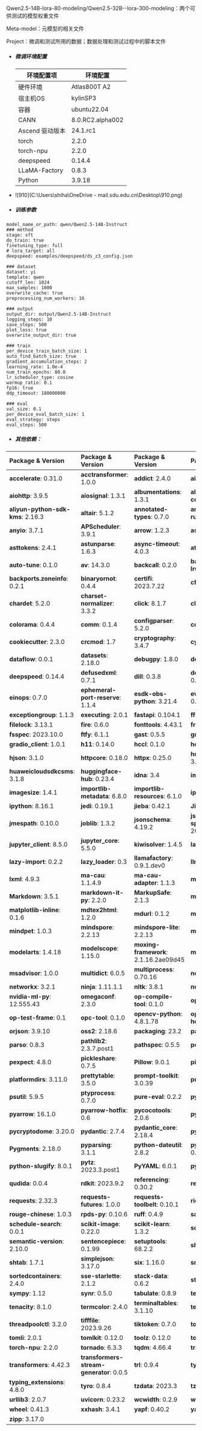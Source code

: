 Qwen2.5-14B-lora-80-modeling/Qwen2.5-32B--lora-300-modeling：两个可供测试的模型权重文件

Meta-model：元模型的相关文件

Project：微调和测试所用的数据；数据处理和测试过程中的脚本文件

- ##### 微调环境配置

  | 环境配置项      | 环境配置         |
  | --------------- | ---------------- |
  | 硬件环境        | Atlas800T A2     |
  | 宿主机OS        | kylinSP3         |
  | 容器            | ubuntu22.04      |
  | CANN            | 8.0.RC2.alpha002 |
  | Ascend 驱动版本 | 24.1.rc1         |
  | torch           | 2.2.0            |
  | torch-npu       | 2.2.0            |
  | deepspeed       | 0.14.4           |
  | LLaMA-Factory   | 0.8.3            |
  | Python          | 3.9.18           |

- ![910](C:\Users\shiha\OneDrive - mail.sdu.edu.cn\Desktop\910.png)

- ##### 训练参数

```
model_name_or_path: qwen/Qwen2.5-14B-Instruct
### method
stage: sft
do_train: true
finetuning_type: full
# lora_target: all
deepspeed: examples/deepspeed/ds_z3_config.json

### dataset
dataset: yi
template: qwen
cutoff_len: 1024
max_samples: 1000
overwrite_cache: true
preprocessing_num_workers: 16

### output
output_dir: output/Qwen2.5-14B-Instruct
logging_steps: 10
save_steps: 500
plot_loss: true
overwrite_output_dir: true

### train
per_device_train_batch_size: 1
auto_find_batch_size: true
gradient_accumulation_steps: 2
learning_rate: 1.0e-4
num_train_epochs: 80.0
lr_scheduler_type: cosine
warmup_ratio: 0.1
fp16: true
ddp_timeout: 180000000

### eval
val_size: 0.1
per_device_eval_batch_size: 1
eval_strategy: steps
eval_steps: 500
```

- ##### 其他依赖：

| Package & Version                 | Package & Version                        | Package & Version                     | Package & Version                        |
| :-------------------------------- | :--------------------------------------- | :------------------------------------ | :--------------------------------------- |
| **accelerate**: 0.31.0            | **acctransformer**: 1.0.0                | **addict**: 2.4.0                     | **aiofiles**: 23.2.1                     |
| **aiohttp**: 3.9.5                | **aiosignal**: 1.3.1                     | **albumentations**: 1.3.1             | **aliyun-python-sdk-core**: 2.15.1       |
| **aliyun-python-sdk-kms**: 2.16.3 | **altair**: 5.1.2                        | **annotated-types**: 0.7.0            | **antlr4-python3-runtime**: 4.9.3        |
| **anyio**: 3.7.1                  | **APScheduler**: 3.9.1                   | **arrow**: 1.2.3                      | **ascendebug**: 0.1.0                    |
| **asttokens**: 2.4.1              | **astunparse**: 1.6.3                    | **async-timeout**: 4.0.3              | **attrs**: 23.1.0                        |
| **auto-tune**: 0.1.0              | **av**: 14.3.0                           | **backcall**: 0.2.0                   | **backports.functools-lru-cache**: 1.6.5 |
| **backports.zoneinfo**: 0.2.1     | **binaryornot**: 0.4.4                   | **certifi**: 2023.7.22                | **cffi**: 1.15.1                         |
| **chardet**: 5.2.0                | **charset-normalizer**: 3.3.2            | **click**: 8.1.7                      | **cloudpickle**: 3.0.0                   |
| **colorama**: 0.4.4               | **comm**: 0.1.4                          | **configparser**: 5.2.0               | **contourpy**: 1.1.1                     |
| **cookiecutter**: 2.3.0           | **crcmod**: 1.7                          | **cryptography**: 3.4.7               | **cycler**: 0.12.1                       |
| **dataflow**: 0.0.1               | **datasets**: 2.18.0                     | **debugpy**: 1.8.0                    | **decorator**: 5.1.1                     |
| **deepspeed**: 0.14.4             | **defusedxml**: 0.7.1                    | **dill**: 0.3.8                       | **docstring_parser**: 0.16               |
| **einops**: 0.7.0                 | **ephemeral-port-reserve**: 1.1.4        | **esdk-obs-python**: 3.21.4           | **eval_type_backport**: 0.2.0            |
| **exceptiongroup**: 1.1.3         | **executing**: 2.0.1                     | **fastapi**: 0.104.1                  | **ffmpy**: 0.3.1                         |
| **filelock**: 3.13.1              | **fire**: 0.6.0                          | **fonttools**: 4.43.1                 | **frozenlist**: 1.4.1                    |
| **fsspec**: 2023.10.0             | **ftfy**: 6.1.1                          | **gast**: 0.5.5                       | **gradio**: 4.36.1                       |
| **gradio_client**: 1.0.1          | **h11**: 0.14.0                          | **hccl**: 0.1.0                       | **hccl-parser**: 0.1                     |
| **hjson**: 3.1.0                  | **httpcore**: 0.18.0                     | **httpx**: 0.25.0                     | **huaweicloudsdkcore**: 3.1.8            |
| **huaweicloudsdkcsms**: 3.1.8     | **huggingface-hub**: 0.23.4              | **idna**: 3.4                         | **imageio**: 2.31.6                      |
| **imagesize**: 1.4.1              | **importlib-metadata**: 6.8.0            | **importlib-resources**: 6.1.0        | **ipykernel**: 6.26.0                    |
| **ipython**: 8.16.1               | **jedi**: 0.19.1                         | **jieba**: 0.42.1                     | **Jinja2**: 3.1.2                        |
| **jmespath**: 0.10.0              | **joblib**: 1.3.2                        | **jsonschema**: 4.19.2                | **jsonschema-specifications**: 2023.7.1  |
| **jupyter_client**: 8.5.0         | **jupyter_core**: 5.5.0                  | **kiwisolver**: 1.4.5                 | **latex2mathml**: 3.76.0                 |
| **lazy-import**: 0.2.2            | **lazy_loader**: 0.3                     | **llamafactory**: 0.9.1.dev0          | **llm-engine**: 0.0.1                    |
| **lxml**: 4.9.3                   | **ma-cau**: 1.1.4.9                      | **ma-cau-adapter**: 1.1.3             | **ma-cli**: 1.2.1                        |
| **Markdown**: 3.5.1               | **markdown-it-py**: 2.2.0                | **MarkupSafe**: 2.1.3                 | **matplotlib**: 3.8.0                    |
| **matplotlib-inline**: 0.1.6      | **mdtex2html**: 1.2.0                    | **mdurl**: 0.1.2                      | **metrics**: 0.3.3                       |
| **mindpet**: 1.0.3                | **mindspore**: 2.2.13                    | **mindspore-lite**: 2.2.13            | **mock**: 4.0.3                          |
| **modelarts**: 1.4.18             | **modelscope**: 1.15.0                   | **moxing-framework**: 2.1.16.2ae09d45 | **mpmath**: 1.3.0                        |
| **msadvisor**: 1.0.0              | **multidict**: 6.0.5                     | **multiprocess**: 0.70.16             | **nest-asyncio**: 1.5.8                  |
| **networkx**: 3.2.1               | **ninja**: 1.11.1.1                      | **nltk**: 3.8.1                       | **numpy**: 1.26.1                        |
| **nvidia-ml-py**: 12.555.43       | **omegaconf**: 2.3.0                     | **op-compile-tool**: 0.1.0            | **op-gen**: 0.1                          |
| **op-test-frame**: 0.1            | **opc-tool**: 0.1.0                      | **opencv-python**: 4.8.1.78           | **opencv-python-headless**: 4.8.1.78     |
| **orjson**: 3.9.10                | **oss2**: 2.18.6                         | **packaging**: 23.2                   | **pandas**: 2.1.2                        |
| **parso**: 0.8.3                  | **pathlib2**: 2.3.7.post1                | **pathspec**: 0.5.5                   | **peft**: 0.11.1                         |
| **pexpect**: 4.8.0                | **pickleshare**: 0.7.5                   | **Pillow**: 9.0.1                     | **pip**: 23.3.1                          |
| **platformdirs**: 3.11.0          | **prettytable**: 3.5.0                   | **prompt-toolkit**: 3.0.39            | **protobuf**: 3.20.3                     |
| **psutil**: 5.9.5                 | **ptyprocess**: 0.7.0                    | **pure-eval**: 0.2.2                  | **py-cpuinfo**: 9.0.0                    |
| **pyarrow**: 16.1.0               | **pyarrow-hotfix**: 0.6                  | **pycocotools**: 2.0.6                | **pycparser**: 2.21                      |
| **pycryptodome**: 3.20.0          | **pydantic**: 2.7.4                      | **pydantic_core**: 2.18.4             | **pydub**: 0.25.1                        |
| **Pygments**: 2.18.0              | **pyparsing**: 3.1.1                     | **python-dateutil**: 2.8.2            | **python-multipart**: 0.0.9              |
| **python-slugify**: 8.0.1         | **pytz**: 2023.3.post1                   | **PyYAML**: 6.0.1                     | **pyzmq**: 25.1.1                        |
| **qudida**: 0.0.4                 | **rdkit**: 2023.9.2                      | **referencing**: 0.30.2               | **regex**: 2023.10.3                     |
| **requests**: 2.32.3              | **requests-futures**: 1.0.0              | **requests-toolbelt**: 0.10.1         | **rich**: 13.5.2                         |
| **rouge-chinese**: 1.0.3          | **rpds-py**: 0.10.6                      | **ruff**: 0.4.9                       | **safetensors**: 0.4.3                   |
| **schedule-search**: 0.0.1        | **scikit-image**: 0.22.0                 | **scikit-learn**: 1.3.2               | **scipy**: 1.11.3                        |
| **semantic-version**: 2.10.0      | **sentencepiece**: 0.1.99                | **setuptools**: 68.2.2                | **shellingham**: 1.5.4                   |
| **shtab**: 1.7.1                  | **simplejson**: 3.17.0                   | **six**: 1.16.0                       | **sniffio**: 1.3.0                       |
| **sortedcontainers**: 2.4.0       | **sse-starlette**: 2.1.2                 | **stack-data**: 0.6.2                 | **starlette**: 0.27.0                    |
| **sympy**: 1.12                   | **synr**: 0.5.0                          | **tabulate**: 0.8.9                   | **te**: 0.4.0                            |
| **tenacity**: 8.1.0               | **termcolor**: 2.4.0                     | **terminaltables**: 3.1.10            | **text-unidecode**: 1.3                  |
| **threadpoolctl**: 3.2.0          | **tifffile**: 2023.9.26                  | **tiktoken**: 0.7.0                   | **tokenizers**: 0.19.1                   |
| **tomli**: 2.0.1                  | **tomlkit**: 0.12.0                      | **toolz**: 0.12.0                     | **torch**: 2.2.0                         |
| **torch-npu**: 2.2.0              | **tornado**: 6.3.3                       | **tqdm**: 4.66.4                      | **traitlets**: 5.13.0                    |
| **transformers**: 4.42.3          | **transformers-stream-generator**: 0.0.5 | **trl**: 0.9.4                        | **typer**: 0.12.3                        |
| **typing_extensions**: 4.8.0      | **tyro**: 0.8.4                          | **tzdata**: 2023.3                    | **tzlocal**: 5.0.1                       |
| **urllib3**: 2.0.7                | **uvicorn**: 0.23.2                      | **wcwidth**: 0.2.9                    | **websockets**: 11.0.3                   |
| **wheel**: 0.41.3                 | **xxhash**: 3.4.1                        | **yapf**: 0.40.2                      | **yarl**: 1.9.4                          |
| **zipp**: 3.17.0                  |                                          |                                       |                                          |